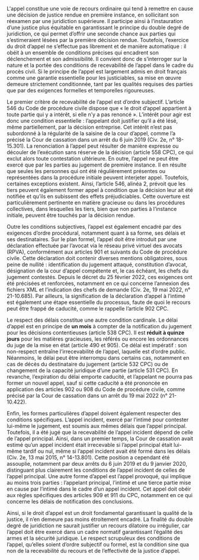 L'appel constitue une voie de recours ordinaire qui tend à remettre en cause une décision de justice rendue en première instance, en sollicitant son réexamen par une juridiction supérieure. Il participe ainsi à l’instauration d’une justice plus équitable en garantissant le principe du double degré de juridiction, ce qui permet d’offrir une seconde chance aux parties qui s’estimeraient lésées par la première décision rendue. Toutefois, l’exercice du droit d’appel ne s’effectue pas librement et de manière automatique : il obéit à un ensemble de conditions précises qui encadrent son déclenchement et son admissibilité. Il convient donc de s’interroger sur la nature et la portée des conditions de recevabilité de l’appel dans le cadre du procès civil. Si le principe de l’appel est largement admis en droit français comme une garantie essentielle pour les justiciables, sa mise en œuvre demeure strictement conditionnée, tant par les qualités requises des parties que par des exigences formelles et temporelles rigoureuses.

Le premier critère de recevabilité de l’appel est d’ordre subjectif. L’article 546 du Code de procédure civile dispose que « le droit d’appel appartient à toute partie qui y a intérêt, si elle n’y a pas renoncé ». L’intérêt pour agir est donc une condition essentielle : l’appelant doit justifier qu’il a été lésé, même partiellement, par la décision entreprise. Cet intérêt n’est pas subordonné à la régularité de la saisine de la cour d’appel, comme l’a précisé la Cour de cassation dans un arrêt du 6 juin 2019 (Civ. 2e, n° 18-15.301). La renonciation à l’appel peut résulter de manière expresse ou découler de l’exécution sans réserve de la décision (article 558 CPC), ce qui exclut alors toute contestation ultérieure. En outre, l’appel ne peut être exercé que par les parties au jugement de première instance. Il en résulte que seules les personnes qui ont été régulièrement présentes ou représentées dans la procédure initiale peuvent interjeter appel. Toutefois, certaines exceptions existent. Ainsi, l’article 546, alinéa 2, prévoit que les tiers peuvent également former appel à condition que la décision leur ait été notifiée et qu’ils en subissent des effets préjudiciables. Cette ouverture est particulièrement pertinente en matière gracieuse ou dans les procédures collectives, dans lesquelles les tiers, bien que non parties à l’instance initiale, peuvent être touchés par la décision rendue.

Outre les conditions subjectives, l’appel est également encadré par des exigences d’ordre procédural, notamment quant à sa forme, ses délais et ses destinataires. Sur le plan formel, l’appel doit être introduit par une déclaration effectuée par l’avocat via le réseau privé virtuel des avocats (RPVA), conformément aux articles 901 et suivants du Code de procédure civile. Cette déclaration doit contenir diverses mentions obligatoires, sous peine de nullité : identification du jugement attaqué, constitution d’avocat, désignation de la cour d’appel compétente et, le cas échéant, les chefs du jugement contestés. Depuis le décret du 25 février 2022, ces exigences ont été précisées et renforcées, notamment en ce qui concerne l’annexion des fichiers XML et l’indication des chefs de demande (Civ. 2e, 19 mai 2022, n° 21-10.685). Par ailleurs, la signification de la déclaration d’appel à l’intimé est également une étape essentielle du processus, faute de quoi le recours peut être frappé de caducité, comme le rappelle l’article 902 CPC.

Le respect des délais constitue une autre condition cardinale. Le délai d’appel est en principe de **un mois** à compter de la notification du jugement pour les décisions contentieuses (article 538 CPC). Il est **réduit à quinze jours** pour les matières gracieuses, les référés ou encore les ordonnances du juge de la mise en état (article 490 et 905). Ce délai est impératif : son non-respect entraîne l’irrecevabilité de l’appel, laquelle est d’ordre public. Néanmoins, le délai peut être interrompu dans certains cas, notamment en cas de décès du destinataire du jugement (article 532 CPC) ou de changement de la capacité juridique d’une partie (article 531 CPC). En revanche, l’expiration du délai emporte caducité, et l’appelant ne pourra pas former un nouvel appel, sauf si cette caducité a été prononcée en application des articles 902 ou 908 du Code de procédure civile, comme précisé par la Cour de cassation dans un arrêt du 19 mai 2022 (n° 21-10.422).

Enfin, les formes particulières d’appel doivent également respecter des conditions spécifiques. L’appel incident, exercé par l’intimé pour contester lui-même le jugement, est soumis aux mêmes délais que l’appel principal. Toutefois, il a été jugé que la recevabilité de l’appel incident dépend de celle de l’appel principal. Ainsi, dans un premier temps, la Cour de cassation avait estimé qu’un appel incident était irrecevable si l’appel principal était lui-même tardif ou nul, même si l’appel incident avait été formé dans les délais (Civ. 2e, 13 mai 2015, n° 14-13.801). Cette position a cependant été assouplie, notamment par deux arrêts du 6 juin 2019 et du 9 janvier 2020, distinguant plus clairement les conditions de l’appel incident de celles de l’appel principal. Une autre forme d’appel est l’appel provoqué, qui implique au moins trois parties : l’appelant principal, l’intimé et une tierce partie mise en cause par l’intimé dans le cadre d’un appel incident. Cet appel doit obéir aux règles spécifiques des articles 909 et 911 du CPC, notamment en ce qui concerne les délais de notification des conclusions.

Ainsi, si le droit d’appel est un droit fondamental garantissant la qualité de la justice, il n’en demeure pas moins étroitement encadré. La finalité du double degré de juridiction ne saurait justifier un recours dilatoire ou irrégulier, car l’appel doit être exercé dans un cadre normatif garantissant l’égalité des armes et la sécurité juridique. Le respect scrupuleux des conditions de l’appel, qu’elles soient d’ordre subjectif ou formel, est la condition sine qua non de la recevabilité du recours et de l’effectivité de la justice d’appel.
